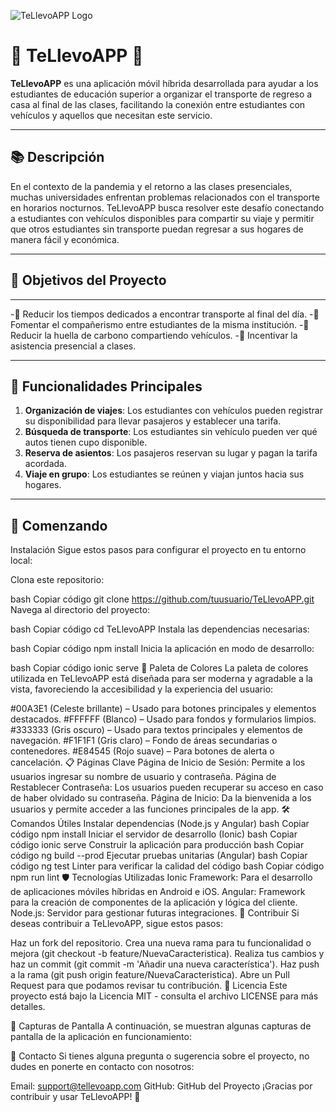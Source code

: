 ![TeLlevoAPP Logo](./assets/TeLlevoAppLogo.jpeg)

# 🚗 **TeLlevoAPP** 🎒

**TeLlevoAPP** es una aplicación móvil híbrida desarrollada para ayudar a los estudiantes de educación superior a organizar el transporte de regreso a casa al final de las clases, facilitando la conexión entre estudiantes con vehículos y aquellos que necesitan este servicio.

---

## **📚 Descripción**
En el contexto de la pandemia y el retorno a las clases presenciales, muchas universidades enfrentan problemas relacionados con el transporte en horarios nocturnos. TeLlevoAPP busca resolver este desafío conectando a estudiantes con vehículos disponibles para compartir su viaje y permitir que otros estudiantes sin transporte puedan regresar a sus hogares de manera fácil y económica.

---

## 🎯 **Objetivos del Proyecto**

---

-🚀 Reducir los tiempos dedicados a encontrar transporte al final del día.
-👫 Fomentar el compañerismo entre estudiantes de la misma institución.
-🌱 Reducir la huella de carbono compartiendo vehículos.
-🏫 Incentivar la asistencia presencial a clases.

---

## 📱 **Funcionalidades Principales**
1. **Organización de viajes**: Los estudiantes con vehículos pueden registrar su disponibilidad para llevar pasajeros y establecer una tarifa.
2. **Búsqueda de transporte**: Los estudiantes sin vehículo pueden ver qué autos tienen cupo disponible.
3. **Reserva de asientos**: Los pasajeros reservan su lugar y pagan la tarifa acordada.
4. **Viaje en grupo**: Los estudiantes se reúnen y viajan juntos hacia sus hogares.

---

## 🚀 **Comenzando**

Instalación
Sigue estos pasos para configurar el proyecto en tu entorno local:

Clona este repositorio:

bash
Copiar código
git clone https://github.com/tuusuario/TeLlevoAPP.git
Navega al directorio del proyecto:

bash
Copiar código
cd TeLlevoAPP
Instala las dependencias necesarias:

bash
Copiar código
npm install
Inicia la aplicación en modo de desarrollo:

bash
Copiar código
ionic serve
🌈 Paleta de Colores
La paleta de colores utilizada en TeLlevoAPP está diseñada para ser moderna y agradable a la vista, favoreciendo la accesibilidad y la experiencia del usuario:

#00A3E1 (Celeste brillante) – Usado para botones principales y elementos destacados.
#FFFFFF (Blanco) – Usado para fondos y formularios limpios.
#333333 (Gris oscuro) – Usado para textos principales y elementos de navegación.
#F1F1F1 (Gris claro) – Fondo de áreas secundarias o contenedores.
#E84545 (Rojo suave) – Para botones de alerta o cancelación.
📋 Páginas Clave
Página de Inicio de Sesión: Permite a los usuarios ingresar su nombre de usuario y contraseña.
Página de Restablecer Contraseña: Los usuarios pueden recuperar su acceso en caso de haber olvidado su contraseña.
Página de Inicio: Da la bienvenida a los usuarios y permite acceder a las funciones principales de la app.
🛠️ Comandos Útiles
Instalar dependencias (Node.js y Angular)
bash
Copiar código
npm install
Iniciar el servidor de desarrollo (Ionic)
bash
Copiar código
ionic serve
Construir la aplicación para producción
bash
Copiar código
ng build --prod
Ejecutar pruebas unitarias (Angular)
bash
Copiar código
ng test
Linter para verificar la calidad del código
bash
Copiar código
npm run lint
🛡️ Tecnologías Utilizadas
Ionic Framework: Para el desarrollo de aplicaciones móviles híbridas en Android e iOS.
Angular: Framework para la creación de componentes de la aplicación y lógica del cliente.
Node.js: Servidor para gestionar futuras integraciones.
🤝 Contribuir
Si deseas contribuir a TeLlevoAPP, sigue estos pasos:

Haz un fork del repositorio.
Crea una nueva rama para tu funcionalidad o mejora (git checkout -b feature/NuevaCaracteristica).
Realiza tus cambios y haz un commit (git commit -m 'Añadir una nueva característica').
Haz push a la rama (git push origin feature/NuevaCaracteristica).
Abre un Pull Request para que podamos revisar tu contribución.
📄 Licencia
Este proyecto está bajo la Licencia MIT - consulta el archivo LICENSE para más detalles.

🌟 Capturas de Pantalla
A continuación, se muestran algunas capturas de pantalla de la aplicación en funcionamiento:



📧 Contacto
Si tienes alguna pregunta o sugerencia sobre el proyecto, no dudes en ponerte en contacto con nosotros:

Email: support@tellevoapp.com
GitHub: GitHub del Proyecto
¡Gracias por contribuir y usar TeLlevoAPP! 🙌